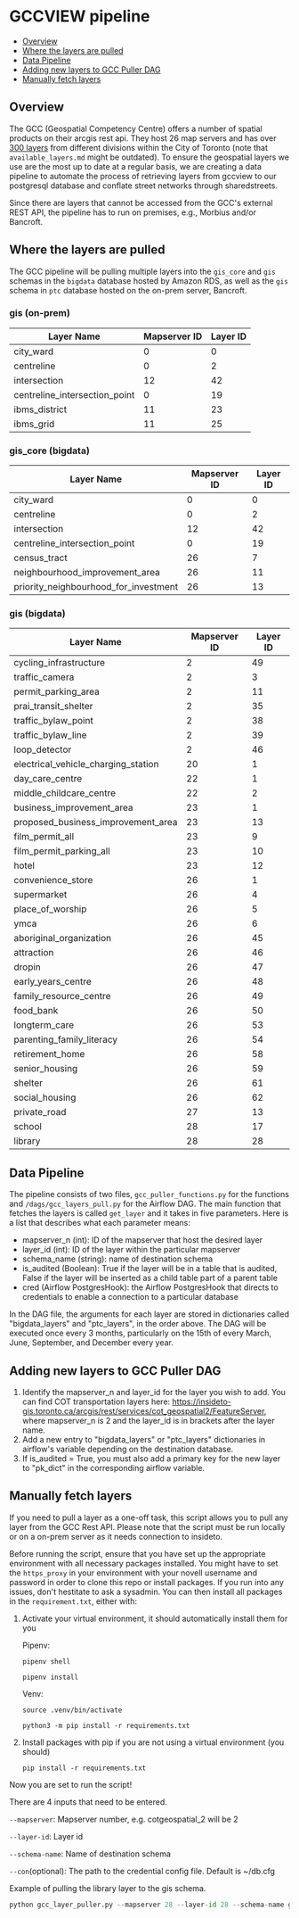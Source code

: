 # GCCVIEW pipeline
  * [Overview](#overview)
  * [Where the layers are pulled](#where-the-layers-are-pulled)
  * [Data Pipeline](#data-pipeline)
  * [Adding new layers to GCC Puller DAG](#adding-new-layers-to-gcc-puller-dag)
  * [Manually fetch layers](#manually-fetch-layers)

## Overview

The GCC (Geospatial Competency Centre) offers a number of spatial products on their arcgis rest api. They host 26 map servers and has over [300 layers](https://github.com/CityofToronto/bdit_data-sources/blob/gcc_view/gis/gccview/available_layers.md) from different divisions within the City of Toronto (note that `available_layers.md` might be outdated). To ensure the geospatial layers we use are the most up to date at a regular basis, we are creating a data pipeline to automate the process of retrieving layers from gccview to our postgresql database and conflate street networks through sharedstreets.

Since there are layers that cannot be accessed from the GCC's external REST API, the pipeline has to run on premises, e.g., Morbius and/or Bancroft.

## Where the layers are pulled

The GCC pipeline will be pulling multiple layers into the `gis_core` and `gis` schemas in the `bigdata` database hosted by Amazon RDS, as well as the `gis` schema in `ptc` database hosted on the on-prem server, Bancroft.

### gis (on-prem)

|Layer Name|Mapserver ID|Layer ID|
|-|-|-|
|city_ward|0|0|
|centreline|0|2|
|intersection|12|42|
|centreline_intersection_point|0|19|
|ibms_district|11|23|
|ibms_grid|11|25|

### gis_core (bigdata)

|Layer Name|Mapserver ID|Layer ID|
|-|-|-|
|city_ward|0|0|
|centreline|0|2|
|intersection|12|42|
|centreline_intersection_point|0|19|
|census_tract|26|7|
|neighbourhood_improvement_area|26|11|
|priority_neighbourhood_for_investment|26|13|

### gis (bigdata)

|Layer Name|Mapserver ID|Layer ID|
|-|-|-|
|cycling_infrastructure|2|49|
|traffic_camera|2|3|
|permit_parking_area|2|11|
|prai_transit_shelter|2|35|
|traffic_bylaw_point|2|38|
|traffic_bylaw_line|2|39|
|loop_detector|2|46|
|electrical_vehicle_charging_station|20|1|
|day_care_centre|22|1|
|middle_childcare_centre|22|2|
|business_improvement_area|23|1|
|proposed_business_improvement_area|23|13|
|film_permit_all|23|9|
|film_permit_parking_all|23|10|
|hotel|23|12|
|convenience_store|26|1|
|supermarket|26|4|
|place_of_worship|26|5|
|ymca|26|6|
|aboriginal_organization|26|45|
|attraction|26|46|
|dropin|26|47|
|early_years_centre|26|48|
|family_resource_centre|26|49|
|food_bank|26|50|
|longterm_care|26|53|
|parenting_family_literacy|26|54|
|retirement_home|26|58|
|senior_housing|26|59|
|shelter|26|61|
|social_housing|26|62|
|private_road|27|13|
|school|28|17|
|library|28|28|

## Data Pipeline

The pipeline consists of two files, `gcc_puller_functions.py` for the functions and `/dags/gcc_layers_pull.py` for the Airflow DAG. The main function that fetches the layers is called `get_layer` and it takes in five parameters. Here is a list that describes what each parameter means:

- mapserver_n (int): ID of the mapserver that host the desired layer
- layer_id (int): ID of the layer within the particular mapserver
- schema_name (string): name of destination schema
- is_audited (Boolean): True if the layer will be in a table that is audited, False if the layer will be inserted as a child table part of a parent table
- cred (Airflow PostgresHook): the Airflow PostgresHook that directs to credentials to enable a connection to a particular database

In the DAG file, the arguments for each layer are stored in dictionaries called "bigdata_layers" and "ptc_layers", in the order above. The DAG will be executed once every 3 months, particularly on the 15th of every March, June, September, and December every year.

## Adding new layers to GCC Puller DAG
1. Identify the mapserver_n and layer_id for the layer you wish to add. You can find COT transportation layers here: https://insideto-gis.toronto.ca/arcgis/rest/services/cot_geospatial2/FeatureServer, where mapserver_n is 2 and the layer_id is in brackets after the layer name.
2. Add a new entry to "bigdata_layers" or "ptc_layers" dictionaries in airflow's variable depending on the destination database. 
3. If is_audited = True, you must also add a primary key for the new layer to "pk_dict" in the corresponding airflow variable.

## Manually fetch layers

If you need to pull a layer as a one-off task, this script allows you to pull any layer from the GCC Rest API. Please note that the script must be run locally or on a on-prem server as it needs connection to insideto.

Before running the script, ensure that you have set up the appropriate environment with all necessary packages installed. You might have to set the `https_proxy` in your environment with your novell username and password in order to clone this repo or install packages. If you run into any issues, don't hestitate to ask a sysadmin. You can then install all packages in the `requirement.txt`, either with:
1) Activate your virtual environment, it should automatically install them for you

    Pipenv:

    `pipenv shell`

    `pipenv install`

    Venv: 

    `source .venv/bin/activate`

    `python3 -m pip install -r requirements.txt`  
2) Install packages with pip if you are not using a virtual environment (you should) 
  
    `pip install -r requirements.txt`


Now you are set to run the script!

There are 4 inputs that need to be entered.

`--mapserver`: Mapserver number, e.g. cotgeospatial_2 will be 2

`--layer-id`: Layer id

`--schema-name`: Name of destination schema

`--con`(optional): The path to the credential config file. Default is ~/db.cfg

Example of pulling the library layer to the gis schema.


```python
python gcc_layer_puller.py --mapserver 28 --layer-id 28 --schema-name gis --con db.cfg
```
